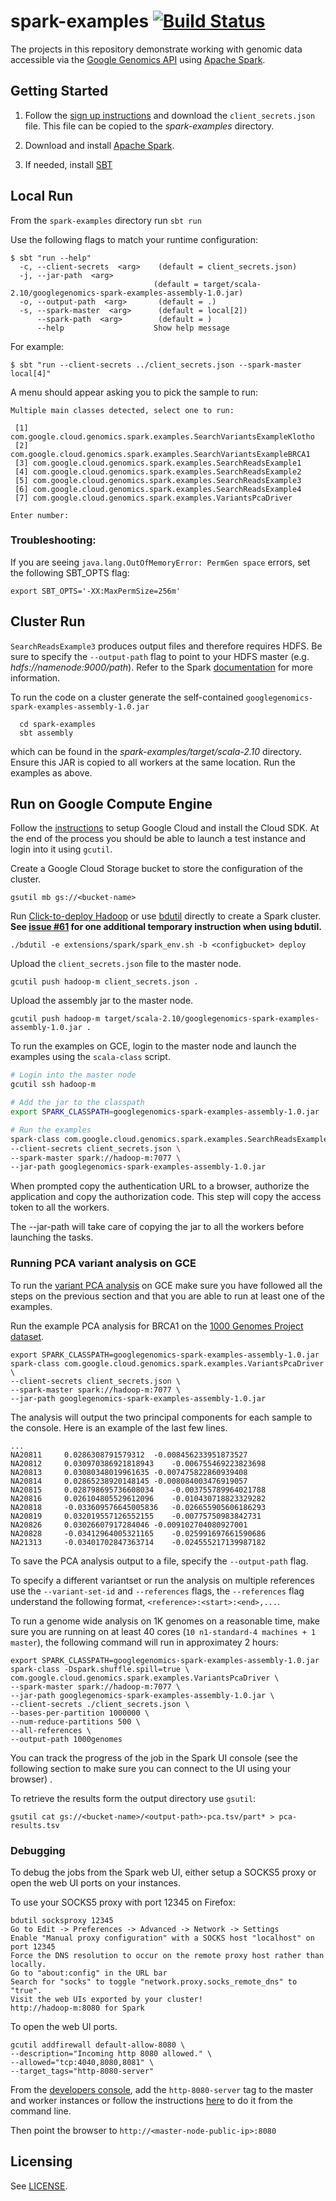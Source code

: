 spark-examples [![Build Status](https://img.shields.io/travis/googlegenomics/spark-examples.svg?style=flat)](https://travis-ci.org/googlegenomics/spark-examples)
==============

The projects in this repository demonstrate working with genomic data accessible via the [Google Genomics API](https://developers.google.com/genomics/) using [Apache Spark](http://spark.apache.org/).

Getting Started
---------------

 1. Follow the [sign up instructions](https://developers.google.com/genomics) and download the `client_secrets.json` file. This file can be copied to the _spark-examples_ directory.

 2. Download and install [Apache Spark](https://spark.apache.org/downloads.html).

 3. If needed, install [SBT](http://www.scala-sbt.org/release/docs/Getting-Started/Setup.html)


Local Run
---------
From the `spark-examples` directory run `sbt run`

Use the following flags to match your runtime configuration:

```
$ sbt "run --help"
  -c, --client-secrets  <arg>    (default = client_secrets.json)
  -j, --jar-path  <arg>
                                (default = target/scala-2.10/googlegenomics-spark-examples-assembly-1.0.jar)
  -o, --output-path  <arg>       (default = .)
  -s, --spark-master  <arg>      (default = local[2])
      --spark-path  <arg>        (default = )
      --help                    Show help message
```

For example: 

```
$ sbt "run --client-secrets ../client_secrets.json --spark-master local[4]"
```


A menu should appear asking you to pick the sample to run:
```
Multiple main classes detected, select one to run:

 [1] com.google.cloud.genomics.spark.examples.SearchVariantsExampleKlotho
 [2] com.google.cloud.genomics.spark.examples.SearchVariantsExampleBRCA1
 [3] com.google.cloud.genomics.spark.examples.SearchReadsExample1
 [4] com.google.cloud.genomics.spark.examples.SearchReadsExample2
 [5] com.google.cloud.genomics.spark.examples.SearchReadsExample3
 [6] com.google.cloud.genomics.spark.examples.SearchReadsExample4
 [7] com.google.cloud.genomics.spark.examples.VariantsPcaDriver
 
Enter number:
```

### Troubleshooting:

If you are seeing `java.lang.OutOfMemoryError: PermGen space` errors, set the following SBT_OPTS flag:
```
export SBT_OPTS='-XX:MaxPermSize=256m'
``` 

Cluster Run
-----------
`SearchReadsExample3` produces output files and therefore requires HDFS. Be sure to specify the `--output-path` flag to point to your HDFS master (e.g. _hdfs://namenode:9000/path_). Refer to the Spark [documentation](http://spark.apache.org/docs/0.9.1/spark-standalone.html#running-alongside-hadoop) for more information.

To run the code on a cluster generate the self-contained `googlegenomics-spark-examples-assembly-1.0.jar`
```
  cd spark-examples
  sbt assembly
```
which can be found in the _spark-examples/target/scala-2.10_ directory. Ensure this JAR is copied to all workers at the same location. Run the examples as above.

Run on Google Compute Engine
-----------------------------
Follow the [instructions](https://groups.google.com/forum/#!topic/gcp-hadoop-announce/EfQms8tK5cE) to setup Google Cloud and install the Cloud SDK. At the end of the process you should be able to launch a test instance and login into it using `gcutil`.


Create a Google Cloud Storage bucket to store the configuration of the cluster.

```
gsutil mb gs://<bucket-name>
```

Run [Click-to-deploy Hadoop](https://cloud.google.com/solutions/hadoop/click-to-deploy) or use [bdutil](https://groups.google.com/forum/#!topic/gcp-hadoop-announce/EfQms8tK5cE) directly to create a Spark cluster.  **See [issue #61](http://github.com/googlegenomics/spark-examples/issues/61) for one additional temporary instruction when using bdutil.**

```
./bdutil -e extensions/spark/spark_env.sh -b <configbucket> deploy

```

Upload the `client_secrets.json` file to the master node.

```
gcutil push hadoop-m client_secrets.json .
```

Upload the assembly jar to the master node.
```
gcutil push hadoop-m target/scala-2.10/googlegenomics-spark-examples-assembly-1.0.jar .
```

To run the examples on GCE, login to the master node and launch the examples using the `scala-class` script.
```bash
# Login into the master node
gcutil ssh hadoop-m

# Add the jar to the classpath
export SPARK_CLASSPATH=googlegenomics-spark-examples-assembly-1.0.jar

# Run the examples
spark-class com.google.cloud.genomics.spark.examples.SearchReadsExample1 \
--client-secrets client_secrets.json \ 
--spark-master spark://hadoop-m:7077 \
--jar-path googlegenomics-spark-examples-assembly-1.0.jar
```

When prompted copy the authentication URL to a browser, authorize the application and copy 
the authorization code. This step will copy the access token to all the workers.

The --jar-path will take care of copying the jar to all the workers before launching the tasks.

### Running PCA variant analysis on GCE
To run the [variant PCA analysis](https://github.com/googlegenomics/spark-examples/blob/master/src/main/scala/com/google/cloud/genomics/spark/examples/VariantsPca.scala) on GCE  make sure you have followed all the steps on the previous section and that you are able to run at least one of the examples.

Run the example PCA analysis for BRCA1 on the [1000 Genomes Project dataset](https://cloud.google.com/genomics/data/1000-genomes).
```
export SPARK_CLASSPATH=googlegenomics-spark-examples-assembly-1.0.jar
spark-class com.google.cloud.genomics.spark.examples.VariantsPcaDriver \
--client-secrets client_secrets.json \
--spark-master spark://hadoop-m:7077 \
--jar-path googlegenomics-spark-examples-assembly-1.0.jar
```

The analysis will output the two principal components for each sample to the console. Here is an example of the last few lines.
```
...
NA20811		0.0286308791579312	-0.008456233951873527
NA20812		0.030970386921818943	-0.006755469223823698
NA20813		0.03080348019961635	-0.007475822860939408
NA20814		0.02865238920148145	-0.008084003476919057
NA20815		0.028798695736608034	-0.003755789964021788
NA20816		0.026104805529612096	-0.010430718823329282
NA20818		-0.033609576645005836	-0.026655905606186293
NA20819		0.032019557126552155	-0.00775750983842731
NA20826		0.03026607917284046	-0.009102704080927001
NA20828		-0.03412964005321165	-0.025991697661590686
NA21313		-0.03401702847363714	-0.024555217139987182
```

To save the PCA analysis output to a file, specify the `--output-path` flag.

To specify a different variantset or run the analysis on multiple references use the `--variant-set-id` and  `--references` flags, the `--references` flag understand the following format, `<reference>:<start>:<end>,...`.

To run a genome wide analysis on 1K genomes on a reasonable time, make sure you are running on at least 40 cores (`10 n1-standard-4 machines + 1 master`), the following command will run in approximatey 2 hours:

```
export SPARK_CLASSPATH=googlegenomics-spark-examples-assembly-1.0.jar 
spark-class -Dspark.shuffle.spill=true \
com.google.cloud.genomics.spark.examples.VariantsPcaDriver \
--spark-master spark://hadoop-m:7077 \
--jar-path googlegenomics-spark-examples-assembly-1.0.jar \
--client-secrets ./client_secrets.json \
--bases-per-partition 1000000 \
--num-reduce-partitions 500 \
--all-references \
--output-path 1000genomes
```

You can track the progress of the job in the Spark UI console (see the following section to make sure you can connect to the UI using your browser) .

To retrieve the results form the output directory use `gsutil`:

```
gsutil cat gs://<bucket-name>/<output-path>-pca.tsv/part* > pca-results.tsv
```

### Debugging 
To debug the jobs from the Spark web UI, either setup a SOCKS5 proxy 
or open the web UI ports on your instances.

To use your SOCKS5 proxy with port 12345 on Firefox:

```
bdutil socksproxy 12345
Go to Edit -> Preferences -> Advanced -> Network -> Settings
Enable "Manual proxy configuration" with a SOCKS host "localhost" on port 12345
Force the DNS resolution to occur on the remote proxy host rather than locally.
Go to "about:config" in the URL bar
Search for "socks" to toggle "network.proxy.socks_remote_dns" to "true".
Visit the web UIs exported by your cluster!
http://hadoop-m:8080 for Spark
```

To open the web UI ports.

```
gcutil addfirewall default-allow-8080 \
--description="Incoming http 8080 allowed." \
--allowed="tcp:4040,8080,8081" \
--target_tags="http-8080-server"
```
From the [developers console](https://console.developers.google.com/project),
add the `http-8080-server` tag to the master and worker instances or follow the instructions
[here](https://developers.google.com/compute/docs/instances#tags) to do it from the command line.

Then point the browser to `http://<master-node-public-ip>:8080`


Licensing
---------

See [LICENSE](LICENSE).
